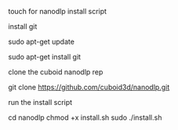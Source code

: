 touch for nanodlp install script

install git

sudo apt-get update

sudo apt-get install git

clone the cuboid nanodlp rep

git clone https://github.com/cuboid3d/nanodlp.git


run the install script

cd nanodlp
chmod +x install.sh
sudo ./install.sh

